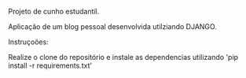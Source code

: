 Projeto de cunho estudantil.

Aplicação de um blog pessoal desenvolvida utilziando DJANGO.

Instruçoões: 

Realize o clone do repositório e instale as dependencias utilizando 'pip install -r requirements.txt'